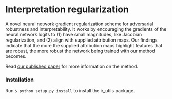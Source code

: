 # Interpretation regularization
A novel neural network gradient regularization scheme for adversarial robustness and interpretability. It works by encouraging the gradients of the neural network logits to (1) have small magnitudes, like Jacobian regularization, and (2) align with supplied attribution maps. Our findings indicate that the more the supplied attribution maps highlight features that are robust, the more robust the network being trained with our method becomes.

Read [our published paper](https://link.springer.com/article/10.1007/s42979-020-00390-x) for more information on the method.

### Installation
Run `$ python setup.py install` to install the ir_utils package.
